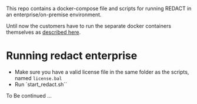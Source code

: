 This repo contains a docker-compose file and scripts for running REDACT in an enterprise/on-premise environment.

Until now the customers have to run the separate docker containers themselves as [described here](https://docs.brighter.ai/docs/running-brighter-redact-enterprise-three-container-mode).

# Running redact enterprise

- Make sure you have a valid license file in the same folder as the scripts, named `license.bal`
- Run `start_redact.sh``


To Be continued ...